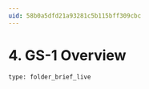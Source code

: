 ```yaml
---
uid: 58b0a5dfd21a93281c5b115bff309cbc
---
```


# 4. GS-1 Overview
 
```ccard
type: folder_brief_live
```
 
